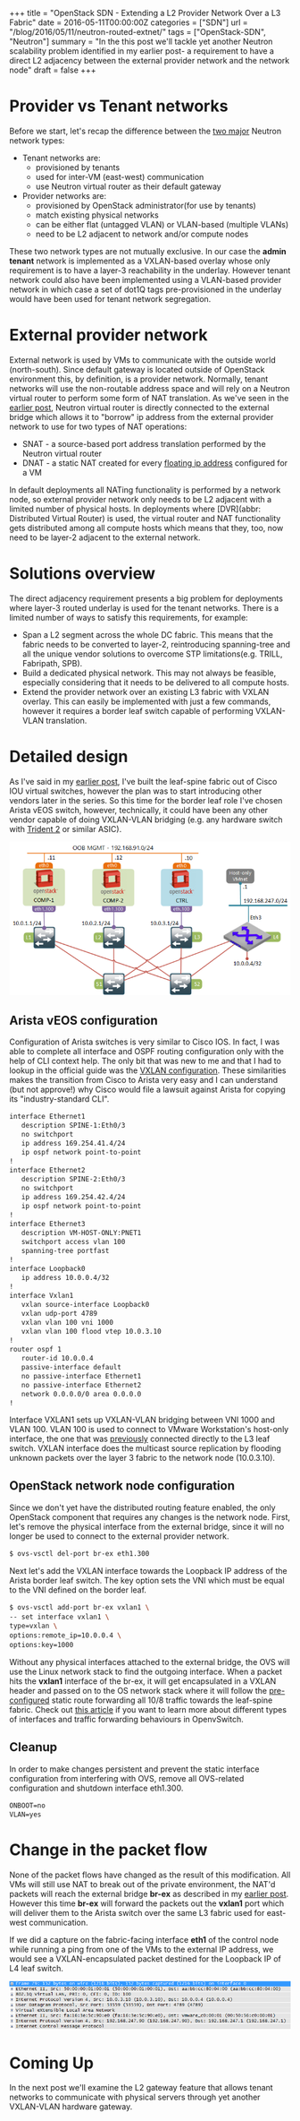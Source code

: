 +++
title = "OpenStack SDN - Extending a L2 Provider Network Over a L3 Fabric"
date = 2016-05-11T00:00:00Z
categories = ["SDN"]
url = "/blog/2016/05/11/neutron-routed-extnet/"
tags = ["OpenStack-SDN", "Neutron"]
summary = "In the this post we'll tackle yet another Neutron scalability problem identified in my earlier post- a requirement to have a direct L2 adjacency between the external provider network and the network node"
draft = false
+++


# Provider vs Tenant networks

Before we start, let's recap the difference between the [two major][os-networks] Neutron network types:

* Tenant networks are:
  * provisioned by tenants 
  * used for inter-VM (east-west) communication 
  * use Neutron virtual router as their default gateway
* Provider networks are:
  * provisioned by OpenStack administrator(for use by tenants)
  * match existing physical networks
  * can be either flat (untagged VLAN) or VLAN-based (multiple VLANs)
  * need to be L2 adjacent to network and/or compute nodes

These two network types are not mutually exclusive. In our case the **admin tenant** network is implemented as a VXLAN-based overlay whose only requirement is to have a layer-3 reachability in the underlay. However tenant network could also have been implemented using a VLAN-based provider network in which case a set of dot1Q tags pre-provisioned in the underlay would have been used for tenant network segregation. 

# External provider network

External network is used by VMs to communicate with the outside world (north-south). Since default gateway is located outside of OpenStack environment this, by definition, is a provider network. Normally, tenant networks will use the non-routable address space and will rely on a Neutron virtual router to perform some form of NAT translation. As we've seen in the [earlier post][os-post-3], Neutron virtual router is directly connected to the external bridge which allows it to "borrow" ip address from the external provider network to use for two types of NAT operations:

* SNAT - a source-based port address translation performed by the Neutron virtual router
* DNAT - a static NAT created for every [floating ip address][floating-ip] configured for a VM

In default deployments all NATing functionality is performed by a network node, so external provider network only needs to be L2 adjacent with a limited number of physical hosts. In deployments where [DVR](abbr: Distributed Virtual Router) is used, the virtual router and NAT functionality gets distributed among all compute hosts which means that they, too, now need to be layer-2 adjacent to the external network. 

# Solutions overview

The direct adjacency requirement presents a big problem for deployments where layer-3 routed underlay is used for the tenant networks. There is a limited number of ways to satisfy this requirements, for example:

* Span a L2 segment across the whole DC fabric. This means that the fabric needs to be converted to layer-2, reintroducing spanning-tree and all the unique vendor solutions to overcome STP limitations(e.g. TRILL, Fabripath, SPB).
* Build a dedicated physical network. This may not always be feasible, especially considering that it needs to be delivered to all compute hosts.
* Extend the provider network over an existing L3 fabric with VXLAN overlay. This can easily be implemented with just a few commands, however it requires a border leaf switch capable of performing VXLAN-VLAN translation.

# Detailed design

As I've said in my [earlier post][os-post-2], I've built the leaf-spine fabric out of Cisco IOU virtual switches, however the plan was to start introducing other vendors later in the series. So this time for the border leaf role I've chosen Arista vEOS switch, however, technically, it could have been any other vendor capable of doing VXLAN-VLAN bridging (e.g. any hardware switch with [Trident 2][trident-2] or similar ASIC).

![](/img/neutron-extnet-l3.png)


## Arista vEOS configuration

Configuration of Arista switches is very similar to Cisco IOS. In fact, I was able to complete all interface and OSPF routing configuration only with the help of CLI context help. The only bit that was new to me and that I had to lookup in the official guide was the [VXLAN configuration][arista-vxlan]. These similarities makes the transition from Cisco to Arista very easy and I can understand (but not approve!) why Cisco would file a lawsuit against Arista for copying its "industry-standard CLI".

```
interface Ethernet1
   description SPINE-1:Eth0/3
   no switchport
   ip address 169.254.41.4/24
   ip ospf network point-to-point
!
interface Ethernet2
   description SPINE-2:Eth0/3
   no switchport
   ip address 169.254.42.4/24
   ip ospf network point-to-point
!
interface Ethernet3
   description VM-HOST-ONLY:PNET1
   switchport access vlan 100
   spanning-tree portfast
!
interface Loopback0
   ip address 10.0.0.4/32
!
interface Vxlan1
   vxlan source-interface Loopback0
   vxlan udp-port 4789
   vxlan vlan 100 vni 1000
   vxlan vlan 100 flood vtep 10.0.3.10
!
router ospf 1
   router-id 10.0.0.4
   passive-interface default
   no passive-interface Ethernet1
   no passive-interface Ethernet2
   network 0.0.0.0/0 area 0.0.0.0
!
```

Interface VXLAN1 sets up VXLAN-VLAN bridging between VNI 1000 and VLAN 100. VLAN 100 is used to connect to VMware Workstation's host-only interface, the one that was [previously][os-post-2] connected directly to the L3 leaf switch. VXLAN interface does the multicast source replication by flooding unknown packets over the layer 3 fabric to the network node (10.0.3.10).

## OpenStack network node configuration

Since we don't yet have the distributed routing feature enabled, the only OpenStack component that requires any changes is the network node. First, let's remove the physical interface from the external bridge, since it will no longer be used to connect to the external provider network.

```bash 
$ ovs-vsctl del-port br-ex eth1.300
```

Next let's add the VXLAN interface towards the Loopback IP address of the Arista border leaf switch. The key option sets the VNI which must be equal to the VNI defined on the border leaf.

```bash
$ ovs-vsctl add-port br-ex vxlan1 \
-- set interface vxlan1 \
type=vxlan \
options:remote_ip=10.0.0.4 \
options:key=1000
```

Without any physical interfaces attached to the external bridge, the OVS will use the Linux network stack to find the outgoing interface. When a packet hits the **vxlan1** interface of the br-ex, it will get encapsulated in a VXLAN header and passed on to the OS network stack where it will follow the [pre-configured][os-post-2] static route forwarding all 10/8 traffic towards the leaf-spine fabric. Check out [this article][ovs-interfaces] if you want to learn more about different types of interfaces and traffic forwarding behaviours in OpenvSwitch.

## Cleanup 

In order to make changes persistent and prevent the static interface configuration from interfering with OVS, remove all OVS-related configuration and shutdown interface eth1.300.

```
ONBOOT=no
VLAN=yes
```

# Change in the packet flow

None of the packet flows have changed as the result of this modification. All VMs will still use NAT to break out of the private environment, the NAT'd packets will reach the external bridge **br-ex** as described in my [earlier post][os-post-3]. However this time **br-ex** will forward the packets out the **vxlan1** port which will deliver them to the Arista switch over the same L3 fabric used for east-west communication.

If we did a capture on the fabric-facing interface **eth1** of the control node while running a ping from one of the VMs to the external IP address, we would see a VXLAN-encapsulated packet destined for the Loopback IP of L4 leaf switch.

![](/img/neutron-provider-vxlan.png)

# Coming Up

In the next post we'll examine the L2 gateway feature that allows tenant networks to communicate with physical servers through yet another VXLAN-VLAN hardware gateway.


[ovs-interfaces]: http://blog.scottlowe.org/2013/05/15/examining-open-vswitch-traffic-patterns/
[os-post-2]: /blog/2016/04/18/os-unl-lab/
[os-post-3]: blog/2016/04/22/neutron-native/
[arista-vxlan]: https://eos.arista.com/vxlan-with-mlag-configuration-guide/
[os-networks]: http://docs.openstack.org/mitaka/networking-guide/intro-os-networking-overview.html
[floating-ip]: https://www.rdoproject.org/networking/difference-between-floating-ip-and-private-ip/
[trident-2]: http://blog.ipspace.net/2014/06/trident-2-chipset-and-nexus-9500.html

